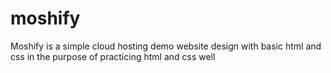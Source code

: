 # moshify
Moshify is a simple cloud hosting demo website design with basic html and css in the purpose of practicing html and css well
